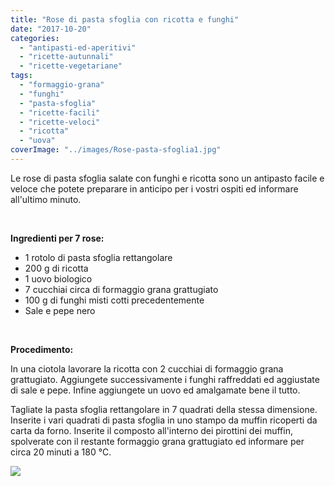 ```yaml
---
title: "Rose di pasta sfoglia con ricotta e funghi"
date: "2017-10-20"
categories: 
  - "antipasti-ed-aperitivi"
  - "ricette-autunnali"
  - "ricette-vegetariane"
tags: 
  - "formaggio-grana"
  - "funghi"
  - "pasta-sfoglia"
  - "ricette-facili"
  - "ricette-veloci"
  - "ricotta"
  - "uova"
coverImage: "../images/Rose-pasta-sfoglia1.jpg"
---
```


Le rose di pasta sfoglia salate con funghi e ricotta sono un antipasto facile e veloce che potete preparare in anticipo per i vostri ospiti ed informare all'ultimo minuto.

 

**Ingredienti per 7 rose:**

- 1 rotolo di pasta sfoglia rettangolare
- 200 g di ricotta
- 1 uovo biologico
- 7 cucchiai circa di formaggio grana grattugiato
- 100 g di funghi misti cotti precedentemente
- Sale e pepe nero

 

**Procedimento:**

In una ciotola lavorare la ricotta con 2 cucchiai di formaggio grana grattugiato. Aggiungete successivamente i funghi raffreddati ed aggiustate di sale e pepe. Infine aggiungete un uovo ed amalgamate bene il tutto.

Tagliate la pasta sfoglia rettangolare in 7 quadrati della stessa dimensione. Inserite i vari quadrati di pasta sfoglia in uno stampo da muffin ricoperti da carta da forno. Inserite il composto all'interno dei pirottini dei muffin, spolverate con il restante formaggio grana grattugiato ed informare per circa 20 minuti a 180 °C.

![](https://cucinadalnord.it/wp-content/uploads/2017/10/Rosedipastasfoglia.jpg)
